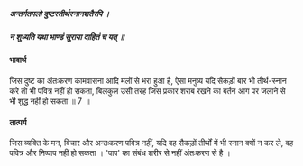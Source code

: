 ##### अन्तर्गतमलो दुष्टस्तीर्थस्नानशतैरपि ।
##### न शुध्यति यथा भाण्डं सुराया दाहितं च यत् ॥

#### भावार्थ

जिस दुष्ट का अंतःकरण कामवासना आदि मलों से भरा हुआ है, ऐसा मनुष्य यदि सैकड़ों बार भी तीर्थ-स्नान करे तो भी पवित्र नहीं हो सकता, बिलकुल उसी तरह जिस प्रकार शराब रखने का बर्तन आग पर जलाने से भी शुद्ध नहीं हो सकता ॥ 7 ॥

#### तात्पर्य

जिस व्यक्ति के मन, विचार और अन्तःकरण पवित्र नहीं, यदि वह सैकड़ों तीर्थों में भी स्नान क्यों न कर ले, वह पवित्र और निष्पाप नहीं हो सकता । 'पाप' का संबंध शरीर से नहीं अंतःकरण से है ।